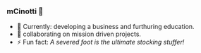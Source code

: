 ### **mCinotti**  👋

<!-- - 📫 reach me [here](https://mcinotti.netlify.app) -->
- 🔭 Currently: developing a business and furthuring education.
- 👯 collaborating on mission driven projects.
- ⚡ Fun fact: *A severed foot is the ultimate stocking stuffer!*

